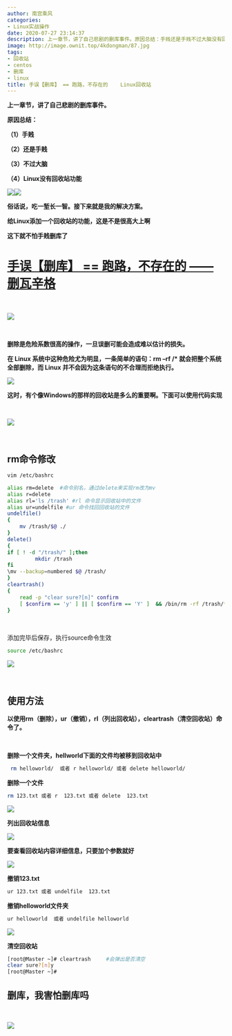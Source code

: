 ```yaml
---
author: 南宫乘风
categories:
- Linux实战操作
date: 2020-07-27 23:14:37
description: 上一章节，讲了自己悲剧的删库事件。原因总结：手贱还是手贱不过大脑没有回收站功能俗话说，吃一堑长一智。接下来就是我的解决方案。给添加一个回收站的功能，这是不是很高大上啊这下就不怕手贱删库了手误删库跑路，。。。。。。。
image: http://image.ownit.top/4kdongman/87.jpg
tags:
- 回收站
- centos
- 删库
- linux
title: 手误【删库】 == 跑路，不存在的    Linux回收站
---
```


<!--more-->

**上一章节，讲了自己悲剧的删库事件。**

**原因总结：**

**（1）手贱**

**（2）还是手贱**

**（3）不过大脑**

**（4）Linux没有回收站功能**

![](aHR0cDovL2ltZy5kb3V0dWxhLmNvbS9wcm9kdWN0aW9uL3VwbG9hZHMvaW1hZ2UvMjAxOC8wOC8wNC8yMDE4MDgwNDM0OTA5M192SWphd2cuZ2lm)![](format,png)

**俗话说，吃一堑长一智。接下来就是我的解决方案。**

**给Linux添加一个回收站的功能，这是不是很高大上啊**

**这下就不怕手贱删库了**

# [手误【删库】 == 跑路，不存在的 ——删瓦辛格](https://blog.csdn.net/heian_99/article/details/105689982)

 

![](aHR0cDovL2ltZy5kb3V0dWxhLmNvbS9wcm9kdWN0aW9uL3VwbG9hZHMvaW1hZ2UvMjAxOC8wNC8xNC8yMDE4MDQxNDY2NTIyNl95c3JSbksuZ2lm)

 

  
**删除是危险系数很高的操作，一旦误删可能会造成难以估计的损失。**

**在 Linux 系统中这种危险尤为明显，一条简单的语句：rm –rf /\* 就会把整个系统全部删除，而 Linux 并不会因为这条语句的不合理而拒绝执行。**

![](aHR0cDovL2ltZy5kb3V0dWxhLmNvbS9wcm9kdWN0aW9uL3VwbG9hZHMvaW1hZ2UvMjAxNy8wNy8wOS8yMDE3MDcwOTYwODcyMF9WSUxqQlUuZ2lm)

**这时，有个像Windows的那样的回收站是多么的重要啊。下面可以使用代码实现**

 

![](format,png)

 

## rm命令修改

```bash
vim /etc/bashrc  

alias rm=delete  #命令别名，通过delete来实现rm改为mv
alias r=delete
alias rl='ls /trash' #rl 命令显示回收站中的文件
alias ur=undelfile #ur 命令找回回收站的文件
undelfile()
{
    mv /trash/$@ ./
}
delete()
{
if [ ! -d "/trash/" ];then
         mkdir /trash
fi
\mv --backup=numbered $@ /trash/
}
cleartrash()
{
    read -p "clear sure?[n]" confirm
    [ $confirm == 'y' ] || [ $confirm == 'Y' ]  && /bin/rm -rf /trash/*
}
```

 

添加完毕后保存，执行source命令生效

```bash
source /etc/bashrc 
```

![](format,png)

 

## 使用方法

  
**以使用rm（删除），ur（撤销），rl（列出回收站），cleartrash（清空回收站）命令了。**

 

**删除一个文件夹，hellworld下面的文件均被移到回收站中**

```bash
 rm helloworld/  或者 r helloworld/ 或者 delete helloworld/
```

**删除一个文件**

```bash
rm 123.txt 或者 r  123.txt 或者 delete  123.txt
```

![](http://image.ownit.top/csdn/20200727223701681.png)

**列出回收站信息**

![](http://image.ownit.top/csdn/20200727223753250.png)

**要查看回收站内容详细信息，只要加个参数就好**

![](http://image.ownit.top/csdn/20200727223822796.png)

**撤销123.txt**

```bash
ur 123.txt 或者 undelfile  123.txt
```

**撤销helloworld文件夹**

```bash
ur helloworld  或者 undelfile helloworld 
```

![](http://image.ownit.top/csdn/20200727224026135.png)

**清空回收站**

```bash
[root@Master ~]# cleartrash     #会弹出是否清空
clear sure?[n]y
[root@Master ~]# 
```

## **删库，我害怕删库吗**

 

![](aHR0cDovL2ltZy5kb3V0dWxhLmNvbS9wcm9kdWN0aW9uL3VwbG9hZHMvaW1hZ2UvMjAyMC8wNC8xMS8yMDIwMDQxMTU4OTQzMF9Ca3RuZUQuZ2lm)